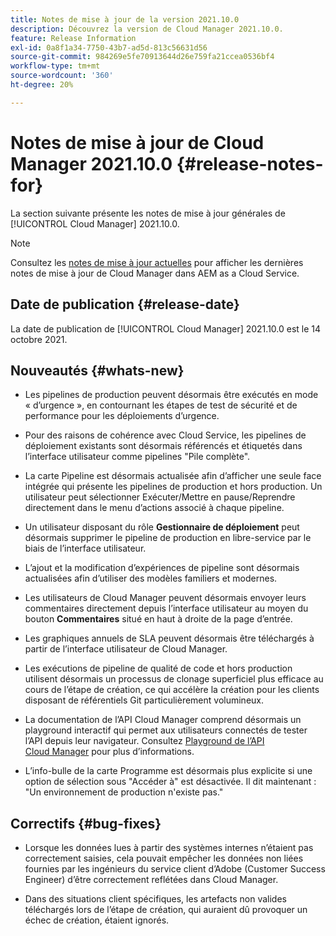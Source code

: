 ```yaml
---
title: Notes de mise à jour de la version 2021.10.0
description: Découvrez la version de Cloud Manager 2021.10.0.
feature: Release Information
exl-id: 0a8f1a34-7750-43b7-ad5d-813c56631d56
source-git-commit: 984269e5fe70913644d26e759fa21ccea0536bf4
workflow-type: tm+mt
source-wordcount: '360'
ht-degree: 20%

---
```


# Notes de mise à jour de Cloud Manager 2021.10.0 {#release-notes-for}

La section suivante présente les notes de mise à jour générales de [!UICONTROL Cloud Manager] 2021.10.0.

>[!NOTE]
>Consultez les [notes de mise à jour actuelles](https://experienceleague.adobe.com/en/docs/experience-manager-cloud-service/content/release-notes/cloud-manager/current#getting-access) pour afficher les dernières notes de mise à jour de Cloud Manager dans AEM as a Cloud Service.

## Date de publication {#release-date}

La date de publication de [!UICONTROL Cloud Manager] 2021.10.0 est le 14 octobre 2021.

## Nouveautés {#whats-new}

* Les pipelines de production peuvent désormais être exécutés en mode « d’urgence », en contournant les étapes de test de sécurité et de performance pour les déploiements d’urgence.

* Pour des raisons de cohérence avec Cloud Service, les pipelines de déploiement existants sont désormais référencés et étiquetés dans l’interface utilisateur comme pipelines &quot;Pile complète&quot;.

* La carte Pipeline est désormais actualisée afin d’afficher une seule face intégrée qui présente les pipelines de production et hors production. Un utilisateur peut sélectionner Exécuter/Mettre en pause/Reprendre directement dans le menu d’actions associé à chaque pipeline.

* Un utilisateur disposant du rôle **Gestionnaire de déploiement** peut désormais supprimer le pipeline de production en libre-service par le biais de l’interface utilisateur.

* L’ajout et la modification d’expériences de pipeline sont désormais actualisées afin d’utiliser des modèles familiers et modernes.

* Les utilisateurs de Cloud Manager peuvent désormais envoyer leurs commentaires directement depuis l’interface utilisateur au moyen du bouton **Commentaires** situé en haut à droite de la page d’entrée.

* Les graphiques annuels de SLA peuvent désormais être téléchargés à partir de l’interface utilisateur de Cloud Manager.

* Les exécutions de pipeline de qualité de code et hors production utilisent désormais un processus de clonage superficiel plus efficace au cours de l’étape de création, ce qui accélère la création pour les clients disposant de référentiels Git particulièrement volumineux.

* La documentation de l’API Cloud Manager comprend désormais un playground interactif qui permet aux utilisateurs connectés de tester l’API depuis leur navigateur. Consultez [Playground de l’API Cloud Manager](https://developer.adobe.com/experience-cloud/cloud-manager/reference/playground/) pour plus d’informations.

* L’info-bulle de la carte Programme est désormais plus explicite si une option de sélection sous &quot;Accéder à&quot; est désactivée. Il dit maintenant : &quot;Un environnement de production n&#39;existe pas.&quot;


## Correctifs {#bug-fixes}

* Lorsque les données lues à partir des systèmes internes n’étaient pas correctement saisies, cela pouvait empêcher les données non liées fournies par les ingénieurs du service client d’Adobe (Customer Success Engineer) d’être correctement reflétées dans Cloud Manager.

* Dans des situations client spécifiques, les artefacts non valides téléchargés lors de l’étape de création, qui auraient dû provoquer un échec de création, étaient ignorés.
